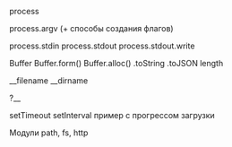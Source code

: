 process

process.argv (+ способы создания флагов)

process.stdin
process.stdout
process.stdout.write

Buffer
Buffer.form()
Buffer.alloc()
.toString
.toJSON
length

__filename
__dirname


?__

setTimeout
setInterval
пример с прогрессом загрузки

Модули
path, fs, http
